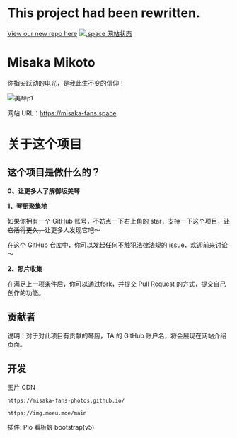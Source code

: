 # This project had been rewritten. 
[View our new repo here](https://github.com/Misaka-IoT/misaka-vue)
[![.space 网站状态](https://img.shields.io/website?down_color=f38ba8&label=misaka-fans.space&up_color=a6e3a1&url=https%3A%2F%2Fmisaka-fans.space)](https://misaka-fans.space)

# Misaka Mikoto

你指尖跃动的电光，是我此生不变的信仰！

![美琴p1](https://github.com/shbwb/misaka/blob/main/pic/0EE7D24A-F64D-4818-AEE8-E5C83A5696B3.jpeg)

网站 URL：https://misaka-fans.space

# 关于这个项目

## 这个项目是做什么的？

**0、让更多人了解御坂美琴**

**1、琴厨聚集地**

如果你拥有一个 GitHub 账号，不妨点一下右上角的 star，支持一下这个项目，<del>让它活得更久，</del>让更多人发现它吧～

在这个 GitHub 仓库中，你可以发起任何不触犯法律法规的 issue，欢迎前来讨论～

**2、照片收集**

在满足上一项条件后，你可以通过[fork](https://github.com/misaka-fans-photos/misaka-fans-photos.github.io/fork)，并提交 Pull Request 的方式，提交自己创作的功能。

## 贡献者

说明：对于对此项目有贡献的琴厨，TA 的 GitHub 账户名，将会展现在网站介绍页面。

## 开发

图片 CDN

```
https://misaka-fans-photos.github.io/

https://img.moeu.moe/main
```

插件: Pio 看板娘
     bootstrap(v5)
     

